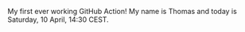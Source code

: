 My first ever working GitHub Action!
My name is Thomas and today is Saturday, 10 April, 14:30 CEST. 

